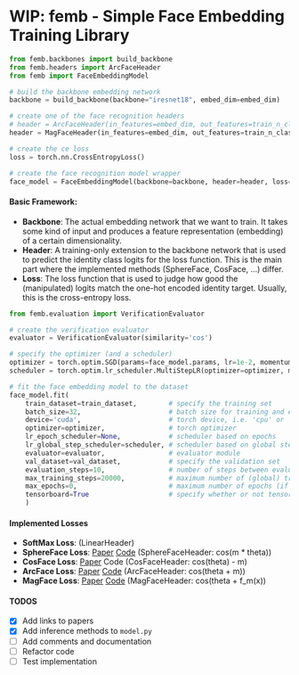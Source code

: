 # WIP: femb - Simple Face Embedding Training Library

```python
from femb.backbones import build_backbone
from femb.headers import ArcFaceHeader
from femb import FaceEmbeddingModel

# build the backbone embedding network
backbone = build_backbone(backbone="iresnet18", embed_dim=embed_dim)

# create one of the face recognition headers
# header = ArcFaceHeader(in_features=embed_dim, out_features=train_n_classes)
header = MagFaceHeader(in_features=embed_dim, out_features=train_n_classes)

# create the ce loss
loss = torch.nn.CrossEntropyLoss()

# create the face recognition model wrapper
face_model = FaceEmbeddingModel(backbone=backbone, header=header, loss=loss)
```

#### Basic Framework:
+ **Backbone**: The actual embedding network that we want to train. It takes some kind of input and produces a feature representation (embedding) of a certain dimensionality.
+ **Header**: A training-only extension to the backbone network that is used to predict the identity class logits for the loss function. This is the main part where the implemented methods (SphereFace, CosFace, ...) differ.
+ **Loss**: The loss function that is used to judge how good the (manipulated) logits match the one-hot encoded identity target. Usually, this is the cross-entropy loss.

```python
from femb.evaluation import VerificationEvaluator

# create the verification evaluator
evaluator = VerificationEvaluator(similarity='cos')

# specify the optimizer (and a scheduler)
optimizer = torch.optim.SGD(params=face_model.params, lr=1e-2, momentum=0.9, weight_decay=5e-4)
scheduler = torch.optim.lr_scheduler.MultiStepLR(optimizer=optimizer, milestones=[8000, 10000, 160000], gamma=0.1)

# fit the face embedding model to the dataset
face_model.fit(
    train_dataset=train_dataset,        # specify the training set
    batch_size=32,                      # batch size for training and evaluation
    device='cuda',                      # torch device, i.e. 'cpu' or 'cuda'
    optimizer=optimizer,                # torch optimizer
    lr_epoch_scheduler=None,            # scheduler based on epochs
    lr_global_step_scheduler=scheduler, # scheduler based on global steps
    evaluator=evaluator,                # evaluator module
    val_dataset=val_dataset,            # specify the validation set
    evaluation_steps=10,                # number of steps between evaluations
    max_training_steps=20000,           # maximum number of (global) training steps (if zero then max_epochs count is used for stopping)
    max_epochs=0,                       # maximum number of epochs (if zero then max_training_steps is used for stopping)
    tensorboard=True                    # specify whether or not tensorboard shall be used for embedding projections and metric monitoring
    )
```


#### Implemented Losses
+ **SoftMax Loss**: (LinearHeader)
+ **SphereFace Loss**: [Paper](https://arxiv.org/abs/1704.08063) [Code](https://github.com/wy1iu/sphereface) (SphereFaceHeader: cos(m * theta))
+ **CosFace Loss**: [Paper](https://arxiv.org/abs/1801.09414) Code (CosFaceHeader: cos(theta) - m)
+ **ArcFace Loss**: [Paper](https://arxiv.org/abs/1801.07698) [Code](https://github.com/deepinsight/insightface/tree/master/recognition/arcface_torch) (ArcFaceHeader: cos(theta + m))
+ **MagFace Loss**: [Paper](https://arxiv.org/abs/2103.06627) [Code](https://github.com/IrvingMeng/MagFace) (MagFaceHeader: cos(theta + f_m(x))

#### TODOS
- [x] Add links to papers
- [x] Add inference methods to ```model.py ```
- [ ] Add comments and documentation
- [ ] Refactor code
- [ ] Test implementation 
